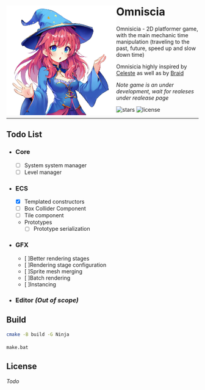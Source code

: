 <div>
  <img align="left" src="https://github.com/Maksasj/omniscia/blob/master/docs/readme_icon.png" width="288px">

  # Omniscia
  Omnisicia - 2D platformer game, with the main mechanic time manipulation (traveling to the past, future, speed up and slow down time)

  Omnisicia highly inspired by [Celeste](https://store.steampowered.com/app/504230/Celeste/) as well as by [Braid](https://store.steampowered.com/app/26800/Braid/)

  *Note game is an under development, wait for realeses under realease page*

  <img src="https://img.shields.io/github/stars/Maksasj/omniscia" alt="stars">
  <img src="https://img.shields.io/github/license/Maksasj/omniscia" alt="license">
</div>

---

## Todo List
- ### Core
  - [ ] System system manager
  - [ ] Level manager
- ### ECS
  - [x] Templated constructors
  - [ ] Box Collider Component
  - [ ] Tile component
  - Prototypes
    - [ ] Prototype serialization
- ### GFX
  - [ ]Better rendering stages
  - [ ]Rendering stage configuration
  - [ ]Sprite mesh merging
  - [ ]Batch rendering
  - [ ]Instancing
- ### Editor *(Out of scope)*

## Build
```bash
cmake -B build -G Ninja

make.bat
```

## License
*Todo*
